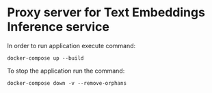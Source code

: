 # Proxy server for Text Embeddings Inference service


In order to run application execute command:
```
docker-compose up --build
```

To stop the application run the command:
```
docker-compose down -v --remove-orphans
```